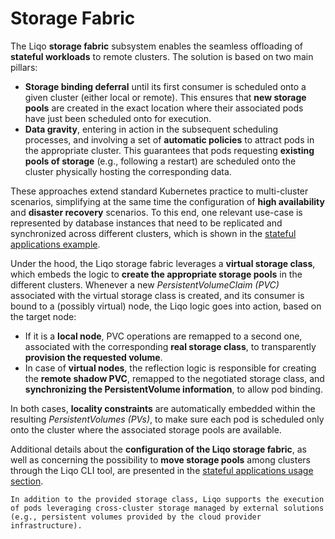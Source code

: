 # Storage Fabric

The Liqo **storage fabric** subsystem enables the seamless offloading of **stateful workloads** to remote clusters.
The solution is based on two main pillars:

* **Storage binding deferral** until its first consumer is scheduled onto a given cluster (either local or remote).
This ensures that **new storage pools** are created in the exact location where their associated pods have just been scheduled onto for execution.
* **Data gravity**, entering in action in the subsequent scheduling processes, and involving a set of **automatic policies** to attract pods in the appropriate cluster.
This guarantees that pods requesting **existing pools of storage** (e.g., following a restart) are scheduled onto the cluster physically hosting the corresponding data.

These approaches extend standard Kubernetes practice to multi-cluster scenarios, simplifying at the same time the configuration of **high availability** and **disaster recovery** scenarios.
To this end, one relevant use-case is represented by database instances that need to be replicated and synchronized across different clusters, which is shown in the [stateful applications example](/examples/stateful-applications).

Under the hood, the Liqo storage fabric leverages a **virtual storage class**, which embeds the logic to **create the appropriate storage pools** in the different clusters.
Whenever a new *PersistentVolumeClaim (PVC)* associated with the virtual storage class is created, and its consumer is bound to a (possibly virtual) node, the Liqo logic goes into action, based on the target node:

* If it is a **local node**, PVC operations are remapped to a second one, associated with the corresponding **real storage class**, to transparently **provision the requested volume**.
* In case of **virtual nodes**, the reflection logic is responsible for creating the **remote shadow PVC**, remapped to the negotiated storage class, and **synchronizing the PersistentVolume information**, to allow pod binding.

In both cases, **locality constraints** are automatically embedded within the resulting *PersistentVolumes (PVs)*, to make sure each pod is scheduled only onto the cluster where the associated storage pools are available.

Additional details about the **configuration of the Liqo storage fabric**, as well as concerning the possibility to **move storage pools** among clusters through the Liqo CLI tool, are presented in the [stateful applications usage section](/usage/stateful-applications).

```{admonition} Note
In addition to the provided storage class, Liqo supports the execution of pods leveraging cross-cluster storage managed by external solutions (e.g., persistent volumes provided by the cloud provider infrastructure).
```
